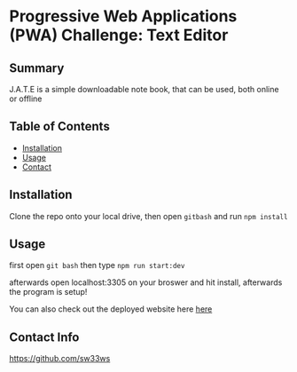 # Progressive Web Applications (PWA) Challenge: Text Editor

## Summary

J.A.T.E is a simple downloadable note book, that can be used, both online or offline

## Table of Contents

- [Installation](#installation)
- [Usage](#usage)
- [Contact](#contact-info)

## Installation

Clone the repo onto your local drive, then open ```gitbash``` and run ```npm install```

## Usage

first open ```git bash``` then type ```npm run start:dev```

afterwards open localhost:3305 on your broswer and hit install, afterwards the program is setup!

You can also check out the deployed website here [here](https://mighty-hamlet-13053.herokuapp.com/)

## Contact Info

https://github.com/sw33ws
